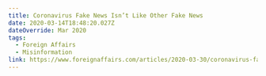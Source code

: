```yaml
---
title: Coronavirus Fake News Isn’t Like Other Fake News
date: 2020-03-14T18:48:20.027Z
dateOverride: Mar 2020
tags:
  - Foreign Affairs
  - Misinformation
link: https://www.foreignaffairs.com/articles/2020-03-30/coronavirus-fake-news-isnt-other-fake-news
---
```


